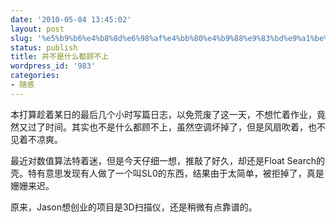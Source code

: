 ```yaml
---
date: '2010-05-04 13:45:02'
layout: post
slug: '%e5%b9%b6%e4%b8%8d%e6%98%af%e4%bb%80%e4%b9%88%e9%83%bd%e9%a1%be%e4%b8%8d%e4%b8%8a'
status: publish
title: 并不是什么都顾不上
wordpress_id: '983'
categories:
- 随感
---
```


本打算趁着某日的最后几个小时写篇日志，以免荒废了这一天，不想忙着作业，竟然又过了时间。其实也不是什么都顾不上，虽然空调坏掉了，但是风扇吹着，也不见着不凉爽。

最近对数值算法特着迷，但是今天仔细一想，推敲了好久，却还是Float Search的壳。特有意思发现有人做了一个叫SL0的东西，结果由于太简单，被拒掉了，真是姗姗来迟。

原来，Jason想创业的项目是3D扫描仪，还是稍微有点靠谱的。
